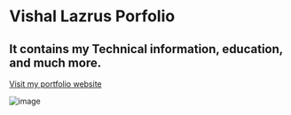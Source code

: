 
# Vishal Lazrus Porfolio
## It contains my Technical information, education, and much more.

[Visit my portfolio website](https://vishal-lazrus-portfolio.vercel.app/)


![image](https://github.com/vishal815/Vishal-Lazrus-Portfolio/assets/83393190/9cf1b882-2bab-4ffd-ab79-f9c342bcbc95)
